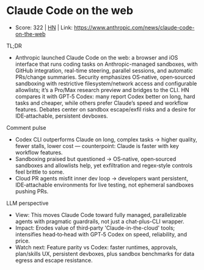 # Claude Code on the web

- Score: 322 | [HN](https://news.ycombinator.com/item?id=45647166) | Link: https://www.anthropic.com/news/claude-code-on-the-web

TL;DR
- Anthropic launched Claude Code on the web: a browser and iOS interface that runs coding tasks on Anthropic-managed sandboxes, with GitHub integration, real-time steering, parallel sessions, and automatic PRs/change summaries. Security emphasizes OS‑native, open‑sourced sandboxing with restrictive filesystem/network access and configurable allowlists; it’s a Pro/Max research preview and bridges to the CLI. HN compares it with GPT‑5 Codex: many report Codex better on long, hard tasks and cheaper, while others prefer Claude’s speed and workflow features. Debates center on sandbox escape/exfil risks and a desire for IDE‑attachable, persistent devboxes.

Comment pulse
- Codex CLI outperforms Claude on long, complex tasks → higher quality, fewer stalls, lower cost — counterpoint: Claude is faster with key workflow features.
- Sandboxing praised but questioned → OS‑native, open‑sourced sandboxes and allowlists help, yet exfiltration and regex‑style controls feel brittle to some.
- Cloud PR agents misfit inner dev loop → developers want persistent, IDE‑attachable environments for live testing, not ephemeral sandboxes pushing PRs.

LLM perspective
- View: This moves Claude Code toward fully managed, parallelizable agents with pragmatic guardrails, not just a chat-plus-CLI wrapper.
- Impact: Erodes value of third‑party 'Claude-in-the-cloud' tools; intensifies head‑to‑head with GPT‑5 Codex on speed, reliability, and price.
- Watch next: Feature parity vs Codex: faster runtimes, approvals, plan/skills UX, persistent devboxes, plus sandbox benchmarks for data egress and escape resistance.
